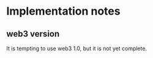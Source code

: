 # Implementation notes

## web3 version

It is tempting to use web3 1.0, but it is not yet complete.

